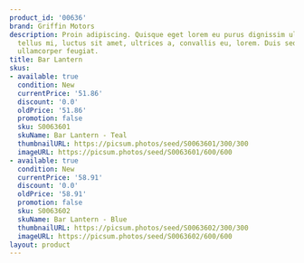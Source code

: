 ```yaml
---
product_id: '00636'
brand: Griffin Motors
description: Proin adipiscing. Quisque eget lorem eu purus dignissim ultricies. Donec
  tellus mi, luctus sit amet, ultrices a, convallis eu, lorem. Duis sed elit ut turpis
  ullamcorper feugiat.
title: Bar Lantern
skus:
- available: true
  condition: New
  currentPrice: '51.86'
  discount: '0.0'
  oldPrice: '51.86'
  promotion: false
  sku: S0063601
  skuName: Bar Lantern - Teal
  thumbnailURL: https://picsum.photos/seed/S0063601/300/300
  imageURL: https://picsum.photos/seed/S0063601/600/600
- available: true
  condition: New
  currentPrice: '58.91'
  discount: '0.0'
  oldPrice: '58.91'
  promotion: false
  sku: S0063602
  skuName: Bar Lantern - Blue
  thumbnailURL: https://picsum.photos/seed/S0063602/300/300
  imageURL: https://picsum.photos/seed/S0063602/600/600
layout: product
---
```

